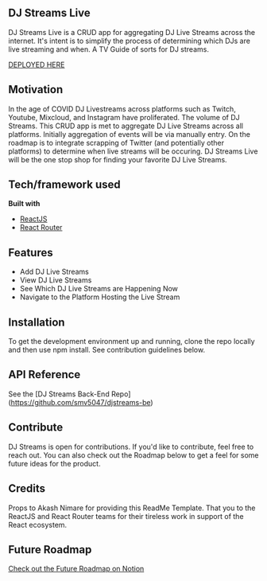 ## DJ Streams Live
DJ Streams Live is a CRUD app for aggregating DJ Live Streams across the internet. It's intent is to simplify the process of determining which DJs are live streaming and when. A TV Guide of sorts for DJ streams.

[DEPLOYED HERE](http://djstreams.live)

## Motivation
In the age of COVID DJ Livestreams across platforms such as Twitch, Youtube, Mixcloud, and Instagram have proliferated. The volume of DJ Streams. This CRUD app is met to aggregate DJ Live Streams across all platforms. Initially aggregation of events will be via manually entry. On the roadmap is to integrate scrapping of Twitter (and potentially other platforms) to determine when live streams will be occuring. DJ Streams Live will be the one stop shop for finding your favorite DJ Live Streams.

## Tech/framework used

<b>Built with</b>
- [ReactJS](https://reactjs.org)
- [React Router](https://reactrouter.com/)

## Features
- Add DJ Live Streams
- View DJ Live Streams
- See Which DJ Live Streams are Happening Now
- Navigate to the Platform Hosting the Live Stream

## Installation
To get the development environment up and running, clone the repo locally and then use npm install. See contribution guidelines below.

## API Reference

See the [DJ Streams Back-End Repo] (https://github.com/smv5047/djstreams-be)

## Contribute

DJ Streams is open for contributions. If you'd like to contribute, feel free to reach out. You can also check out the Roadmap below to get a feel for some future ideas for the product.

## Credits
Props to Akash Nimare for providing this ReadMe Template. That you to the ReactJS and React Router teams for their tireless work in support of the React ecosystem.

## Future Roadmap

[Check out the Future Roadmap on Notion](https://www.notion.so/a18c8e940ca04dc8a9df6fa191a0ed55?v=0962f0a498a942aab11e0b733c2a2570)
